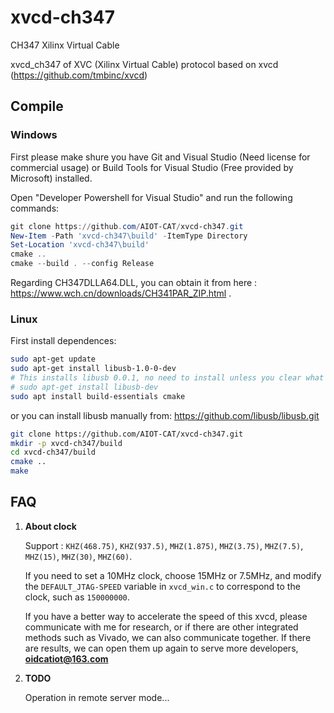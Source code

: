 # xvcd-ch347

CH347 Xilinx Virtual Cable

xvcd_ch347 of XVC (Xilinx Virtual Cable) protocol based on xvcd (https://github.com/tmbinc/xvcd)

## Compile

### Windows

First please make shure you have Git and Visual Studio (Need license for commercial usage) or Build Tools for Visual Studio (Free provided by Microsoft) installed.

Open "Developer Powershell for Visual Studio" and run the following commands:

```powershell
git clone https://github.com/AIOT-CAT/xvcd-ch347.git
New-Item -Path 'xvcd-ch347\build' -ItemType Directory
Set-Location 'xvcd-ch347\build'
cmake ..
cmake --build . --config Release
```

Regarding CH347DLLA64.DLL, you can obtain it from here : https://www.wch.cn/downloads/CH341PAR_ZIP.html .

### Linux

First install dependences:

```bash
sudo apt-get update
sudo apt-get install libusb-1.0-0-dev
# This installs libusb 0.0.1, no need to install unless you clear what you are doing.
# sudo apt-get install libusb-dev
sudo apt install build-essentials cmake
```

or you can install libusb manually from: https://github.com/libusb/libusb.git

```bash
git clone https://github.com/AIOT-CAT/xvcd-ch347.git
mkdir -p xvcd-ch347/build
cd xvcd-ch347/build
cmake ..
make
```

## FAQ

1. **About clock**

   Support : `KHZ(468.75)`, `KHZ(937.5)`, `MHZ(1.875)`, `MHZ(3.75)`, `MHZ(7.5)`, `MHZ(15)`, `MHZ(30)`, `MHZ(60)`.

   If you need to set a 10MHz clock, choose 15MHz or 7.5MHz, and modify the `DEFAULT_JTAG-SPEED` variable in `xvcd_win.c` to correspond to the clock, such as `150000000`.

   If you have a better way to accelerate the speed of this xvcd, please communicate with me for research, or if there are other integrated methods such as Vivado, we can also communicate together. If there are results, we can open them up again to serve more developers, **oidcatiot@163.com**


2. **TODO**

   Operation in remote server mode...
